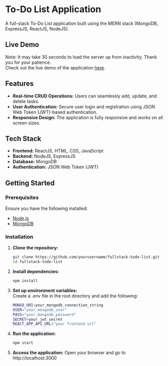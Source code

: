 # To-Do List Application

A full-stack To-Do List application built using the MERN stack (MongoDB, ExpressJS, ReactJS, NodeJS).

## Live Demo
Note: It may take 30 seconds to load the server up from inactivity. Thank you for your patience.
<br/>Check out the live demo of the application [here](https://fullstack-todo-list-eight.vercel.app/).

## Features

- **Real-time CRUD Operations:** Users can seamlessly add, update, and delete tasks.
- **User Authentication:** Secure user login and registration using JSON Web Token (JWT)-based authentication.
- **Responsive Design:** The application is fully responsive and works on all screen sizes.

## Tech Stack

- **Frontend:** ReactJS, HTML, CSS, JavaScript
- **Backend:** NodeJS, ExpressJS
- **Database:** MongoDB
- **Authentication:** JSON Web Token (JWT)

## Getting Started

### Prerequisites

Ensure you have the following installed:

- [Node.js](https://nodejs.org/)
- [MongoDB](https://www.mongodb.com/)

### Installation

1. **Clone the repository:**

   ```bash
   git clone https://github.com/yourusername/fullstack-todo-list.git
   cd fullstack-todo-list
   ```
2. **Install dependencies:**
    ```bash
    npm install
    ```
3. **Set up environment variables:**
<br/>Create a .env file in the root directory and add the following:<br/>
    ```bash  
    MONGO_URI=your_mongodb_connection_string
    USER="your_mongodb_user"
    PASS="your_mongodb_password"
    SECRET=your_jwt_secret
    REACT_APP_API_URL="your frontend url"
    ```
4. **Run the application:**
    ```bash
    npm start
    ```
5. **Access the application:**
    Open your browser and go to http://localhost:3000
